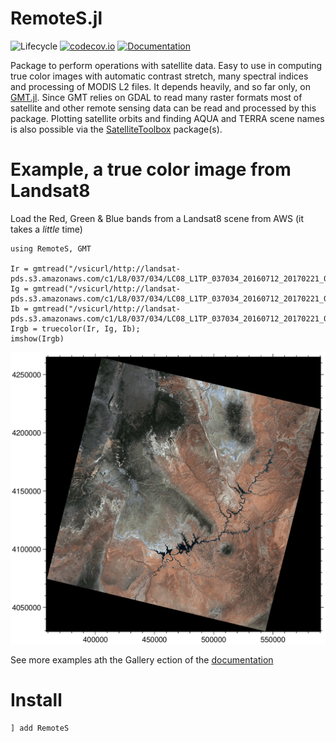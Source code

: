 # RemoteS.jl

![Lifecycle](https://img.shields.io/badge/lifecycle-maturing-blue.svg)<!--
![Lifecycle](https://img.shields.io/badge/lifecycle-experimental-orange.svg)
![Lifecycle](https://img.shields.io/badge/lifecycle-stable-green.svg)
![Lifecycle](https://img.shields.io/badge/lifecycle-retired-orange.svg)
![Lifecycle](https://img.shields.io/badge/lifecycle-archived-red.svg)
![Lifecycle](https://img.shields.io/badge/lifecycle-dormant-blue.svg) -->
[![codecov.io](http://codecov.io/github/GenericMappingTools/RemoteS.jl/coverage.svg?branch=main)](https://codecov.io/github/GenericMappingTools/RemoteS.jl?branch=main)
[![Documentation](https://img.shields.io/badge/docs-master-blue.svg)](https://www.generic-mapping-tools.org/RemoteS.jl/dev)
<!--
[![Documentation](https://img.shields.io/badge/docs-stable-blue.svg)](https://joa-quim.github.io/RemoteS.jl/stable)
-->

Package to perform operations with satellite data. Easy to use in computing true color images with
automatic contrast stretch, many spectral indices and processing of MODIS L2 files. It depends heavily,
and so far only, on [GMT.jl](https://github.com/GenericMappingTools/GMT.jl). Since GMT relies on GDAL to
read many raster formats most of satellite and other remote sensing data can be read and processed by this package. 
Plotting satellite orbits and finding AQUA and TERRA scene names is also possible via the
[SatelliteToolbox](https://github.com/JuliaSpace/SatelliteToolbox.jl) package(s).

Example, a true color image from Landsat8
=========================================

Load the Red, Green & Blue bands from a Landsat8 scene from AWS (it takes a *little* time)

```
using RemoteS, GMT

Ir = gmtread("/vsicurl/http://landsat-pds.s3.amazonaws.com/c1/L8/037/034/LC08_L1TP_037034_20160712_20170221_01_T1/LC08_L1TP_037034_20160712_20170221_01_T1_B4.TIF");
Ig = gmtread("/vsicurl/http://landsat-pds.s3.amazonaws.com/c1/L8/037/034/LC08_L1TP_037034_20160712_20170221_01_T1/LC08_L1TP_037034_20160712_20170221_01_T1_B3.TIF");
Ib = gmtread("/vsicurl/http://landsat-pds.s3.amazonaws.com/c1/L8/037/034/LC08_L1TP_037034_20160712_20170221_01_T1/LC08_L1TP_037034_20160712_20170221_01_T1_B2.TIF");
Irgb = truecolor(Ir, Ig, Ib);
imshow(Irgb)
```
<img src="docs/src/figures/truecolor.png" width="600" class="center"/>

See more examples ath the Gallery ection of the [documentation](https://www.generic-mapping-tools.org/RemoteS.jl/dev)

Install
=======

    ] add RemoteS
